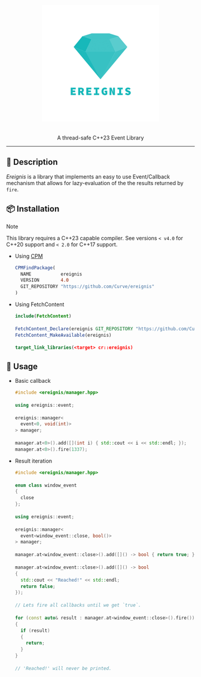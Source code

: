 
<div align="center"> 
    <img src="assets/logo.png" height=312>
</div>

<br/>

<p align="center">
    A thread-safe C++23 Event Library
</p>

<hr/>

## 📖 Description

_Ereignis_ is a library that implements an easy to use Event/Callback mechanism that allows for lazy-evaluation of the the results returned by `fire`.

## 📦 Installation

> [!NOTE]  
> This library requires a C++23 capable compiler.
> See versions `< v4.0` for C++20 support and `< 2.0` for C++17 support.

* Using [CPM](https://github.com/cpm-cmake/CPM.cmake)
  ```cmake
  CPMFindPackage(
    NAME           ereignis
    VERSION        4.0
    GIT_REPOSITORY "https://github.com/Curve/ereignis"
  )
  ```

* Using FetchContent
  ```cmake
  include(FetchContent)

  FetchContent_Declare(ereignis GIT_REPOSITORY "https://github.com/Curve/ereignis" GIT_TAG v4.0)
  FetchContent_MakeAvailable(ereignis)

  target_link_libraries(<target> cr::ereignis)
  ```

## 📃 Usage

* Basic callback

  ```cpp
  #include <ereignis/manager.hpp>

  using ereignis::event;

  ereignis::manager<
    event<0, void(int)>
  > manager;

  manager.at<0>().add([](int i) { std::cout << i << std::endl; });
  manager.at<0>().fire(1337);
  ```

* Result iteration

  ```cpp
  #include <ereignis/manager.hpp>

  enum class window_event
  {
    close
  };

  using ereignis::event;

  ereignis::manager<
    event<window_event::close, bool()>
  > manager;

  manager.at<window_event::close>().add([]() -> bool { return true; });
  
  manager.at<window_event::close>().add([]() -> bool 
  { 
    std::cout << "Reached!" << std::endl; 
    return false; 
  });

  // Lets fire all callbacks until we get `true`.

  for (const auto& result : manager.at<window_event::close>().fire())
  {
    if (result)
    {
      return;
    }
  }

  // 'Reached!' will never be printed.
  ```
